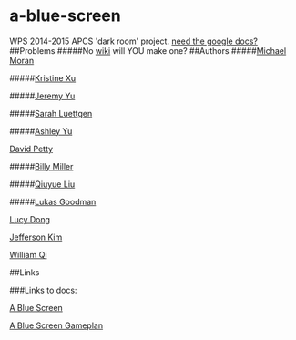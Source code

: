 # a-blue-screen
WPS 2014-2015 APCS 'dark room' project. [need the google docs?](#links-to-docs)
##Problems
#####No [wiki](https://github.com/wps-2014-2015-apcs/a-blue-screen/wiki) will YOU make one?
##Authors
#####[Michael Moran](mailto:haelmic3@gmail.com)
		
		
#####[Kristine Xu](mailto:xu.cupcake.kristine@gmail.com)
		
		
#####[Jeremy Yu](mailto:farmeryu@gmail.com)
		
		
#####[Sarah Luettgen](mailto:sarah.luettgen@gmail.com)
		
		
#####[Ashley Yu](mailto:ash.yu08@gmail.com)
		
		
[David Petty](mailto:dpetty@winchesterps.org)
		
		
#####[Billy Miller](mailto:wbrm77@gmail.com)
		
		
#####[Qiuyue Liu](mailto:qiuyueliu97@gmail.com)
		
		
#####[Lukas Goodman](mailto:lukasrossgoodman@gmail.com)
		
		
[Lucy Dong](mailto:lucydong22@gmail.com)
		
			
[Jefferson Kim](mailto:jeffersonkim97@gmail.com)
		
		
[William Qi](mailto:will.qi98@gmail.com)
<!--[1605035@wpsstudent.com](mailto:1605035@wpsstudent.com)-->
##Links

###Links to docs:

[A Blue Screen](https://docs.google.com/document/d/1Hp0Nv7hgZM88qkajNC9Hs57XBNz90YUl7AC6pRJqdgc/)

[A Blue Screen Gameplan](https://docs.google.com/document/d/1gHwWLMsIPCt5yStfbBdxXBVj23sxi-I5mRu6wq9XLws/)

